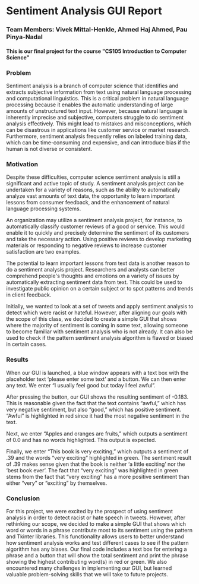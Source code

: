 # Sentiment Analysis GUI Report 
### Team Members: Vivek Mittal-Henkle, Ahmed Haj Ahmed, Pau Pinya-Nadal
#### This is our final project for the course "CS105 Introduction to Computer Science"

### Problem  
Sentiment analysis is a branch of computer science that identifies and extracts subjective information from text using natural language processing and computational linguistics. This is a critical problem in natural language processing because it enables the automatic understanding of large amounts of unstructured text input. However, because natural language is inherently imprecise and subjective, computers struggle to do sentiment analysis effectively. This might lead to mistakes and misconceptions, which can be disastrous in applications like customer service or market research. Furthermore, sentiment analysis frequently relies on labeled training data, which can be time-consuming and expensive, and can introduce bias if the human is not diverse or consistent.

### Motivation 
Despite these difficulties, computer science sentiment analysis is still a significant and active topic of study. A sentiment analysis project can be undertaken for a variety of reasons, such as the ability to automatically analyze vast amounts of text data, the opportunity to learn important lessons from consumer feedback, and the enhancement of natural language processing systems.

An organization may utilize a sentiment analysis project, for instance, to automatically classify customer reviews of a good or service. This would enable it to quickly and precisely determine the sentiment of its customers and take the necessary action. Using positive reviews to develop marketing materials or responding to negative reviews to increase customer satisfaction are two examples.

The potential to learn important lessons from text data is another reason to do a sentiment analysis project. Researchers and analysts can better comprehend people's thoughts and emotions on a variety of issues by automatically extracting sentiment data from text. This could be used to investigate public opinion on a certain subject or to spot patterns and trends in client feedback.

Initially, we wanted to look at a set of tweets and apply sentiment analysis to detect which were racist or hateful. However, after aligning our goals with the scope of this class, we decided to create a simple GUI that shows where the majority of sentiment is coming in some text, allowing someone to become familiar with sentiment analysis who is not already. It can also be used to check if the pattern sentiment analysis algorithm is flawed or biased in certain cases.

### Results 
When our GUI is launched, a blue window appears with a text box with the placeholder text ‘please enter some text’ and a button. We can then enter any text. We enter “I usually feel good but today I feel awful”.

After pressing the button, our GUI shows the resulting sentiment of -0.183. This is reasonable given the fact that the text contains “awful,” which has very negative sentiment, but also “good,” which has positive sentiment. “Awful” is highlighted in red since it had the most negative sentiment in the text.

Next, we enter “Apples and oranges are fruits,” which outputs a sentiment of 0.0 and has no words highlighted. This output is expected.

Finally, we enter “This book is very exciting,” which outputs a sentiment of .39 and the words “very exciting” highlighted in green. The sentiment result of .39 makes sense given that the book is neither ‘a little exciting’ nor the ‘best book ever’. The fact that “very exciting” was highlighted in green stems from the fact that “very exciting” has a more positive sentiment than either “very” or “exciting” by themselves.

### Conclusion 
For this project, we were excited by the prospect of using sentiment analysis in order to detect racist or hate speech in tweets. However, after rethinking our scope, we decided to make a simple GUI that shows which word or words in a phrase contribute most to its sentiment using the pattern and Tkinter libraries. This functionality allows users to better understand how sentiment analysis works and test different cases to see if the pattern algorithm has any biases. Our final code includes a text box for entering a phrase and a button that will show the total sentiment and print the phrase showing the highest contributing word(s) in red or green. We also encountered many challenges in implementing our GUI, but learned valuable problem-solving skills that we will take to future projects.
